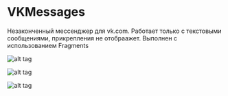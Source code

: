# VKMessages
Незаконченный мессенджер для vk.com. 
Работает только с текстовыми сообщениями, прикрепления не отобраажет. Выполнен с использованием Fragments

![alt tag](http://i.imgur.com/sa0enON.png)

![alt tag](http://i.imgur.com/Hpl1qKg.png)

![alt tag](http://i.imgur.com/uaIUcBD.png)
